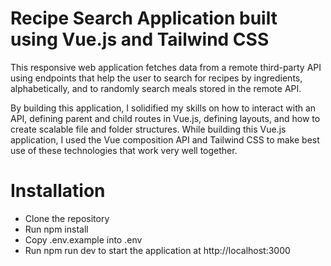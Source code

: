 # Recipe Search Application built using Vue.js and Tailwind CSS

This responsive web application  fetches data from a remote third-party API using endpoints that help the user to search for recipes by ingredients, alphabetically, and to randomly search meals stored in the remote API. 

By building this application, I solidified my skills on how to interact with an API, defining parent and child routes in Vue.js, defining layouts, and how to create scalable file and folder structures. While building this Vue.js application, I used the Vue composition API and Tailwind CSS to make best use of these technologies that work very well together.

# Installation
* Clone the repository
* Run npm install
* Copy .env.example into .env
* Run npm run dev to start the application at http://localhost:3000
